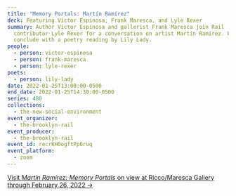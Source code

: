 ```yaml
---
title: "Memory Portals: Martín Ramírez"
deck: Featuring Victor Espinosa, Frank Maresca, and Lyle Rexer
summary: Author Victor Espinosa and gallerist Frank Maresca join Rail
  contributor Lyle Rexer for a conversation on artist Martín Ramírez. We
  conclude with a poetry reading by Lily Lady.
people:
  - person: victor-espinosa
  - person: frank-maresca
  - person: lyle-rexer
poets:
  - person: lily-lady
date: 2022-01-25T13:00:00-0500
end_date: 2022-01-25T14:30:00-0500
series: 480
collections:
  - the-new-social-environment
event_organizer:
  - the-brooklyn-rail
event_producer:
  - the-brooklyn-rail
event_id: recrKH0ogftPp6ruq
event_platform:
  - zoom
---
```

[Visit *Martín Ramírez: Memory Portals* on view at Ricco/Maresca Gallery through February 26, 2022 →](https://www.riccomaresca.com/viewing-room/58-martin-ramirez-memory-portals-in-person-and-online-extended/)